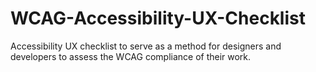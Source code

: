 # WCAG-Accessibility-UX-Checklist
Accessibility UX checklist to serve as a method for designers and developers to assess the WCAG compliance of their work.
